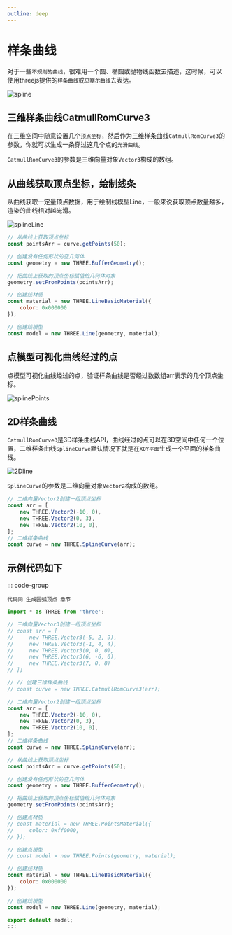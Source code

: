 ```yaml
---
outline: deep
---
```


# 样条曲线

对于一些`不规则的曲线`，很难用一个圆、椭圆或抛物线函数去描述，这时候，可以使用threejs提供的`样条曲线`或`贝塞尔曲线`去表达。

![spline](/phaseF/spline.svg)

## 三维样条曲线CatmullRomCurve3

在三维空间中随意设置几个`顶点坐标`，然后作为三维样条曲线`CatmullRomCurve3`的参数，你就可以生成一条穿过这几个点的`光滑曲线`。

`CatmullRomCurve3`的参数是三维向量对象`Vector3`构成的数组。

## 从曲线获取顶点坐标，绘制线条

从曲线获取一定量顶点数据，用于绘制线模型Line，一般来说获取顶点数量越多，渲染的曲线相对越光滑。

![splineLine](/phaseF/splineLine.jpg)   

```js
// 从曲线上获取顶点坐标
const pointsArr = curve.getPoints(50);

// 创建没有任何形状的空几何体
const geometry = new THREE.BufferGeometry();

// 把曲线上获取的顶点坐标赋值给几何体对象
geometry.setFromPoints(pointsArr);

// 创建线材质
const material = new THREE.LineBasicMaterial({
    color: 0x000000
});

// 创建线模型
const model = new THREE.Line(geometry, material);
```

## 点模型可视化曲线经过的点

点模型可视化曲线经过的点，验证样条曲线是否经过数数组arr表示的几个顶点坐标。

![splinePoints](/phaseF/splinePoints.jpg)  

## 2D样条曲线

`CatmullRomCurve3`是3D样条曲线API，曲线经过的点可以在3D空间中任何一个位置，二维样条曲线`SplineCurve`默认情况下就是在`XOY平面`生成一个平面的样条曲线。

![2Dline](/phaseF/2Dline.jpg)

`SplineCurve`的参数是二维向量对象`Vector2`构成的数组。


```js
// 二维向量Vector2创建一组顶点坐标
const arr = [
    new THREE.Vector2(-10, 0),
    new THREE.Vector2(0, 3),
    new THREE.Vector2(10, 0),
];
// 二维样条曲线
const curve = new THREE.SplineCurve(arr);
```


## 示例代码如下

::: code-group

```vue [index.vue]
代码同 生成圆弧顶点 章节
```

```js [model.js]
import * as THREE from 'three';

// 三维向量Vector3创建一组顶点坐标
// const arr = [
//     new THREE.Vector3(-5, 2, 9),
//     new THREE.Vector3(-1, 4, 4),
//     new THREE.Vector3(0, 0, 0),
//     new THREE.Vector3(6, -6, 0),
//     new THREE.Vector3(7, 0, 8)
// ];

// // 创建三维样条曲线
// const curve = new THREE.CatmullRomCurve3(arr);

// 二维向量Vector2创建一组顶点坐标
const arr = [
    new THREE.Vector2(-10, 0),
    new THREE.Vector2(0, 3),
    new THREE.Vector2(10, 0),
];
// 二维样条曲线
const curve = new THREE.SplineCurve(arr);

// 从曲线上获取顶点坐标
const pointsArr = curve.getPoints(50);

// 创建没有任何形状的空几何体
const geometry = new THREE.BufferGeometry();

// 把曲线上获取的顶点坐标赋值给几何体对象
geometry.setFromPoints(pointsArr);

// 创建点材质
// const material = new THREE.PointsMaterial({
//     color: 0xff0000,
// });

// 创建点模型
// const model = new THREE.Points(geometry, material);

// 创建线材质
const material = new THREE.LineBasicMaterial({
    color: 0x000000
});

// 创建线模型
const model = new THREE.Line(geometry, material);

export default model;
:::